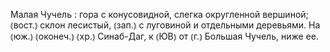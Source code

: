 ---
---

Малая Чучель
: гора с конусовидной, слегка округленной вершиной; ⦅вост.⦆ склон лесистый, ⦅зап.⦆ с луговиной и отдельными деревьями. На ⦅юж.⦆ ⦅оконеч.⦆ ⦅хр.⦆ Синаб-Даг, к ⦅ЮВ⦆ от ⦅г.⦆ Большая Чучель, ниже ее.
